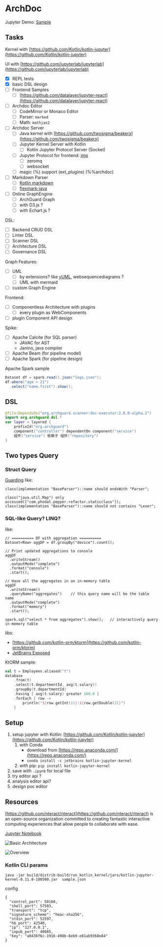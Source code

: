 # ArchDoc

Jupyter Demo: [Sample](sample.ipynb)

## Tasks

Kernel with [https://github.com/Kotlin/kotlin-jupyter](https://github.com/Kotlin/kotlin-jupyter)

UI with [https://github.com/jupyterlab/jupyterlab](https://github.com/jupyterlab/jupyterlab)

- [x] REPL tests
- [x] basic DSL design
- [ ] Frontend Samples
   - [ ] [https://github.com/datalayer/jupyter-react](https://github.com/datalayer/jupyter-react)
- [ ] Archdoc Editor
  - [ ] CodeMirror or Monaco Editor
  - [ ] Parser: `marked`
  - [ ] Math: `mathjax2`
- [ ] Archdoc Server
  - [ ] Java kernel with [https://github.com/twosigma/beakerx](https://github.com/twosigma/beakerx)
  - [ ] Jupyter Kernel Server with Kotlin
     - [ ] Kotlin Jupyter Protocol Server (Socket)
  - [ ] Jupyter Protocol for frontend: [jmp](https://github.com/n-riesco/jmp)
     - [ ] zeromq
     - [ ] websocket
  - [ ] magic (%) support (ext_plugins) (%%archdoc)
- [ ] Markdown Parser
  - [ ] [Kotlin markdown](https://github.com/JetBrains/markdown)
  - [ ] [flexmark-java](https://github.com/vsch/flexmark-java)
- [ ] Online GraphEngine
  - [ ] ArchGuard Graph
  - [ ] with D3.js ?
  - [ ] with Echart.js ?

DSL:

- [ ] Backend CRUD DSL
- [ ] Linter DSL
- [ ] Scanner DSL
- [ ] Architecture DSL
- [ ] Governance DSL

Graph Features:

- [ ] UML
   - [ ] by extensions? like [yUML](https://yuml.me/), websequencediagrams ?
   - [ ] UML with mermaid
-[ ] custom Graph Engine

Frontend:

- [ ] Componentless Architecture with plugins
   - [ ] every plugin as WebComponents
- [ ] plugin Component API design

Spike:

- [ ] Apache Calcite (for SQL parser)
  - JAVAC for AST 
  - Janino, java compiler
- [ ] Apache Beam (for pipeline model)
- [ ] Apache Spark (for pipeline design)

Apache Spark sample

```java
Dataset df = spark.read().json("logs.json");
df.where("age > 21")
  .select("name.first").show();
```

## DSL

```kotlin
@file:DependsOn("org.archguard.scanner:doc-executor:2.0.0-alpha.2")
import org.archguard.dsl.*
var layer = layered {
    prefixId("org.archguard")
    component("controller") dependentOn component("service")
    组件("service") 依赖于 组件("repository")
}
```

## Two types Query

### Struct Query

[Guarding](https://github.com/modernizing/guarding) like:

```
class(implementation "BaseParser")::name should endsWith "Parser";

class("java.util.Map") only accessed(["com.phodal.pepper.refactor.staticclass"]);
class(implementation "BaseParser")::name should not contains "Lexer";
```

### SQL-like Query? LINQ? 

[](https://spark.apache.org/docs/latest/structured-streaming-programming-guide.html) like:

```
// ========== DF with aggregation ==========
Dataset<Row> aggDF = df.groupBy("device").count();

// Print updated aggregations to console
aggDF
  .writeStream()
  .outputMode("complete")
  .format("console")
  .start();

// Have all the aggregates in an in-memory table
aggDF
  .writeStream()
  .queryName("aggregates")    // this query name will be the table name
  .outputMode("complete")
  .format("memory")
  .start();

spark.sql("select * from aggregates").show();   // interactively query in-memory table
```


libs:

- [https://github.com/kotlin-orm/ktorm](https://github.com/kotlin-orm/ktorm)
- [JetBrains Exposed](https://github.com/JetBrains/Exposed)

KtORM sample:

```kotlin
val t = Employees.aliased("t")
database
    .from(t)
    .select(t.departmentId, avg(t.salary))
    .groupBy(t.departmentId)
    .having { avg(t.salary) greater 100.0 }
    .forEach { row -> 
        println("${row.getInt(1)}:${row.getDouble(2)}")
    }
```

## Setup

1. setup jupyter with Kotlin: [https://github.com/Kotlin/kotlin-jupyter](https://github.com/Kotlin/kotlin-jupyter) 
   1. with Conda
      - download from [https://repo.anaconda.com/](https://repo.anaconda.com/) 
      - `conda install -c jetbrains kotlin-jupyter-kernel`
   2. with pip: `pip install kotlin-jupyter-kernel` 
2. save with `.ipynb` for local file
3. try editor api ?
4. analysis editor api?
5. design poc editor

## Resources

[https://github.com/nteract/nteract](https://github.com/nteract/nteract) is an open-source organization committed to creating fantastic interactive computing experiences that allow people to collaborate with ease.

[Jupyter Notebook](https://docs.jupyter.org/en/latest/projects/architecture/content-architecture.html)

![Basic Architecture](https://docs.jupyter.org/en/latest/_images/notebook_components.png)

![Overview](https://docs.jupyter.org/en/latest/_images/repos_map.png)

### Kotlin CLI params


`java -jar build/distrib-build/run_kotlin_kernel/jars/kotlin-jupyter-kernel-0.11.0-100500.jar  sample.json`


config

```
{
  "control_port": 50160,
  "shell_port": 57503,
  "transport": "tcp",
  "signature_scheme": "hmac-sha256",
  "stdin_port": 52597,
  "hb_port": 42540,
  "ip": "127.0.0.1",
  "iopub_port": 40885,
  "key": "a0436f6c-1916-498b-8eb9-e81ab9368e84"
}
```



